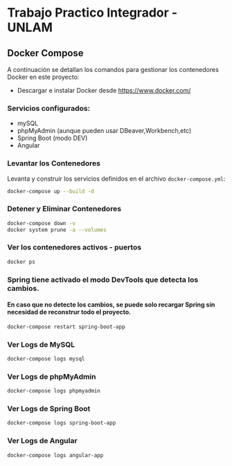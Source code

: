 # Trabajo Practico Integrador - UNLAM

## Docker Compose
A continuación se detallan los comandos para gestionar los contenedores Docker en este proyecto:
* Descargar e instalar Docker desde https://www.docker.com/
### Servicios configurados:
* mySQL
* phpMyAdmin (aunque pueden usar DBeaver,Workbench,etc)
* Spring Boot (modo DEV)
* Angular
### Levantar los Contenedores
Levanta y construir los servicios definidos en el archivo `docker-compose.yml`:

```bash
docker-compose up --build -d
```
### Detener y Eliminar Contenedores
```bash
docker-compose down -v
docker system prune -a --volumes 
```
### Ver los contenedores activos - puertos
```bash
docker ps
```
### Spring tiene activado el modo DevTools que detecta los cambios.
#### En caso que no detecte los cambios, se puede solo recargar Spring sin necesidad de reconstrur todo el proyecto.
```bash
docker-compose restart spring-boot-app 
```
### Ver Logs de MySQL
```bash
docker-compose logs mysql
```
### Ver Logs de phpMyAdmin
```bash
docker-compose logs phpmyadmin
```
### Ver Logs de Spring Boot
```bash
docker-compose logs spring-boot-app
```
### Ver Logs de Angular
```bash
docker-compose logs angular-app
```